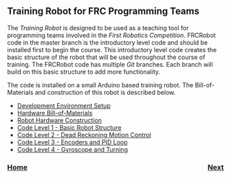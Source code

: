 ## Training Robot for FRC Programming Teams
The <i>Training Robot</i> is designed to be used as a teaching tool for programming teams involved in the <i>First Robotics Competition</i>.  FRCRobot code in the master branch is the introductory level code and should be installed first to begin the course. This introductory level code creates the basic structure of the robot that will be used throughout the course of training. The FRCRobot code has multiple <i>Git</i> branches.  Each branch will build on this basic structure to add more functionality. 

The code is installed on a small Arduino based training robot.  The Bill-of-Materials and construction of this robot is described below.

- [Development Environment Setup](ide)
- [Hardware Bill-of-Materials](bom)
- [Robot Hardware Construction](build)
- [Code Level 1 - Basic Robot Structure](code)
- [Code Level 2 - Dead Reckoning Motion Control](code)
- [Code Level 3 - Encoders and PID Loop](code)
- [Code Level 4 - Gyroscope and Turning](code)

<h3><span style="float:left">
<a href="../index">Home</a></span>
<span style="float:right">
<a href="ide">Next</a></span></h3>
